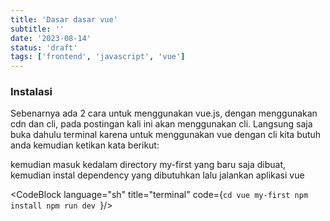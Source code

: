 ```yaml
---
title: 'Dasar dasar vue'
subtitle: ''
date: '2023-08-14'
status: 'draft'
tags: ['frontend', 'javascript', 'vue']
---
```


### Instalasi

Sebenarnya ada 2 cara untuk menggunakan vue.js, dengan menggunakan cdn dan cli, pada postingan kali ini akan menggunakan cli. Langsung saja buka dahulu terminal karena untuk menggunakan vue dengan cli kita butuh anda kemudian ketikan kata berikut:

<CodeBlock language="sh" title="terminal" code="npm create vue my-first"/>

kemudian masuk kedalam directory my-first yang baru saja dibuat, kemudian instal dependency yang dibutuhkan lalu jalankan aplikasi vue

<CodeBlock language="sh" title="terminal" code={`cd vue my-first
npm install
npm run dev
`}/>
